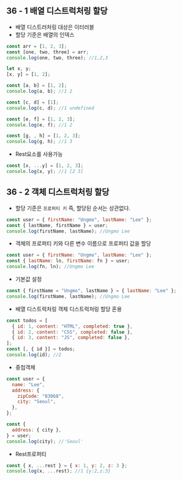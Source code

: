 ## 36 - 1 배열 디스트럭처링 할당

- 배열 디스트러처링 대상은 이터러블
- 할당 기준은 배열의 인덱스

```javascript
const arr = [1, 2, 3];
const [one, two, three] = arr;
console.log(one, two, three); //1,2,3
```

```javascript
let x, y;
[x, y] = [1, 2];
```

```javascript
const [a, b] = [1, 2];
console.log(a, b); //1 2

const [c, d] = [1];
console.log(c, d); //1 undefined

const [e, f] = [1, 2, 3];
console.log(e, f); //1 2

const [g, , h] = [1, 2, 3];
console.log(g, h); //1 3
```

- Rest요소를 사용가능

```javascript
const [x, ...y] = [1, 2, 3];
console.log(x, y); //1 [2 3]
```

## 36 - 2 객체 디스트럭처링 할당

- 할당 기준은 `프로퍼티 키` 즉, 할당된 순서는 상관없다.

```javascript
const user = { firstName: "Ungmo", lastName: "Lee" };
const { lastName, firstName } = user;
console.log(firstName, lastName); //Ungmo Lee
```

- 객체의 프로퍼티 키와 다른 변수 이름으로 프로퍼티 값을 할당

```javascript
const user = { firstName: "Ungmo", lastName: "Lee" };
const { lastName: ln, firstName: fn } = user;
console.log(fn, ln); //Ungmo Lee
```

- 기본값 설정

```javascript
const { firstName = "Ungmo", lastName } = { lastName: "Lee" };
console.log(firstName, lastName); //Ungmo Lee
```

- 배열 디스트럭처링 객체 디스트럭처링 할당 혼용

```javascript
const todos = [
  { id: 1, content: "HTML", completed: true },
  { id: 2, content: "CSS", completed: false },
  { id: 3, content: "JS", completed: false },
];
const [, { id }] = todos;
console.log(id); //2
```

- 중첩객체

```javascript
const user = {
  name: "Lee",
  address: {
    zipCode: "03068",
    city: "Seoul",
  },
};

const {
  address: { city },
} = user;
console.log(city); //'Seoul'
```

- Rest프로퍼티

```javascript
const { x, ...rest } = { x: 1, y: 2, z: 3 };
console.log(x, ...rest); //1 {y:2,z:3}
```

